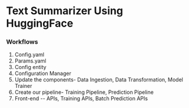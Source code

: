 # Text Summarizer Using HuggingFace

### Workflows

1. Config.yaml
2. Params.yaml
3. Config entity
4. Configuration Manager
5. Update the components- Data Ingestion, Data Transformation, Model Trainer
6. Create our pipeline- Training Pipeline, Prediction Pipeline
7. Front-end -- APIs, Training APIs, Batch Prediction APIs